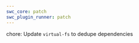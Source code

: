 ```yaml
---
swc_core: patch
swc_plugin_runner: patch
---
```


chore: Update `virtual-fs` to dedupe dependencies
